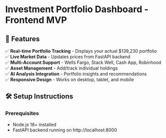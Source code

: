 # Investment Portfolio Dashboard - Frontend MVP

## 🚀 Features

✅ **Real-time Portfolio Tracking** - Displays your actual $139,230 portfolio  
✅ **Live Market Data** - Updates prices from FastAPI backend  
✅ **Multi-Account Support** - Wells Fargo, Stack Well, Cash App, Robinhood  
✅ **Asset Management** - Add/track individual holdings  
✅ **AI Analysis Integration** - Portfolio insights and recommendations  
✅ **Responsive Design** - Works on desktop, tablet, and mobile  

## 🛠️ Setup Instructions

### Prerequisites
- Node.js 18+ installed
- FastAPI backend running on http://localhost:8000
